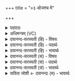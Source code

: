 +++
title = "०३ ओजश्च मे"

+++
<details><summary>पदपाठः</summary>

ओजः॑। च॒। मे॒। सहः॑। च॒। मे॒। आ॒त्मा। च॒। मे॒। त॒नूः। च॒। मे॒। शर्म॑। च॒। मे॒। वर्म॑। च॒। मे॒। अङ्गा॑नि। च॒। मे॒। अस्थी॑नि। च॒। मे॒। परू॑ꣳषि। च॒। मे॒। शरी॑राणि। च॒। मे॒। आयुः॑। च॒। मे॒। ज॒रा। च॒। मे॒। य॒ज्ञेन॑। क॒ल्प॒न्ता॒म्। ३।
</details>

<details><summary>अधिमन्त्रम् (VC)</summary>

- प्रजापतिर्देवता
- देवा ऋषयः
- भुरिक् शक्वरी
- धैवतः
</details>

<details><summary>दयानन्द-सरस्वती (हि) - विषयः</summary>

फिर उसी विषय को अगले मन्त्र में कहा है ॥
</details>

<details><summary>दयानन्द-सरस्वती (हि) - पदार्थः</summary>

पदार्थान्वयभाषाः -  (मे) मेरे (ओजः) शरीर का तेज (च) और मेरी सेना (मे) मेरे (सहः) शरीर का बल (च) तथा मन (मे) मेरा (आत्मा) स्वरूप और (च) मेरा सामर्थ्य (मे) मेरा (तनूः) शरीर (च) और सम्बन्धीजन (मे) मेरा (शर्म) घर (च) और घर के पदार्थ (मे) मेरी (वर्म) रक्षा जिससे हो, वह बख्तर (च) और शस्त्र-अस्त्र (मे) मेरे (अङ्गानि) शिर आदि अङ्ग (च) और अङ्गुलि आदि प्रत्यङ्ग (मे) मेरे (अस्थीनि) हाड़ (च) और भीतर के अङ्ग प्रत्यङ्ग अर्थात् हृदय मांस नसें आदि (मे) मेरे (परूँषि) मर्मस्थल (च) और जीवन के कारण (मे) मेरे (शरीराणि) सम्बन्धियों के शरीर (च) और अत्यन्त छोटे-छोटे देह के अङ्ग (मे) मेरी (आयुः) उमर (च) तथा जीवन के साधन अर्थात् जिनसे जीते हैं (मे) मेरा (जरा) बुढ़ापा (च) और जवानी ये सब पदार्थ (यज्ञेन) सत्कार के योग्य परमेश्वर से (कल्पन्ताम्) समर्थ होवें ॥३ ॥
</details>

<details><summary>दयानन्द-सरस्वती (हि) - भावार्थः</summary>

भावार्थभाषाः -  राजपुरुषों को चाहिये कि धार्मिक सज्जनों की रक्षा और दुष्टों को दण्ड देने के लिये बली सेना आदि जनों को प्रवृत्त करें ॥३ ॥
</details>

<details><summary>दयानन्द-सरस्वती (सं) - विषयः</summary>

पुनस्तमेव विषयमाह ॥
</details>

<details><summary>दयानन्द-सरस्वती (सं) - पदार्थः</summary>

पदार्थान्वयभाषाः -  मे ओजश्च मे सहश्च म आत्मा च मे तनूश्च मे शर्म च मे वर्म च मेऽङ्गानि च मेऽस्थीनि च मे परूँषि च मे शरीराणि च म आयुश्च मे जरा च यज्ञेन कल्पन्ताम् ॥३ ॥
</details>

<details><summary>दयानन्द-सरस्वती (सं) - भावार्थः</summary>

भावार्थभाषाः -  राजपुरुषैः सबलाः सेनादयो धार्मिकरक्षणाय दुष्टताडनाय च प्रवर्त्तनीयाः ॥३ ॥
</details>

<details><summary>सविता जोशी ← दयानन्दः (म) - भावार्थः</summary>

भावार्थभाषाः -  राज पुरुषांनी धार्मिक सज्जनांचे रक्षण व दुष्टांना दंड देण्यासाठी शरीराचे सर्व अवयव (मन, मस्तक, हृदय, अस्थि, मर्मस्थळ, अंगप्रत्यंग) सुदृढ करून धार्मिक सज्जनांचे रक्षण व दुष्टांना दंड देण्यासाठी सेनेला बलवान बनवून तयार ठेवावे.
</details>